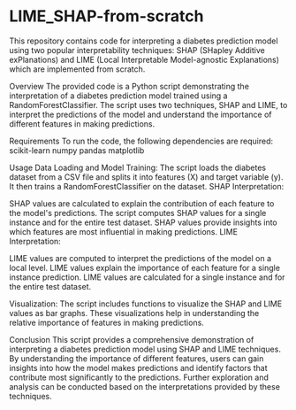 # LIME_SHAP-from-scratch

This repository contains code for interpreting a diabetes prediction model using two popular interpretability techniques: SHAP (SHapley Additive exPlanations) and LIME (Local Interpretable Model-agnostic Explanations) which are implemented from scratch. 

Overview
The provided code is a Python script demonstrating the interpretation of a diabetes prediction model trained using a RandomForestClassifier. The script uses two techniques, SHAP and LIME, to interpret the predictions of the model and understand the importance of different features in making predictions.

Requirements
To run the code, the following dependencies are required:
scikit-learn
numpy
pandas
matplotlib

Usage
Data Loading and Model Training:
The script loads the diabetes dataset from a CSV file and splits it into features (X) and target variable (y). It then trains a RandomForestClassifier on the dataset.
SHAP Interpretation:

SHAP values are calculated to explain the contribution of each feature to the model's predictions. The script computes SHAP values for a single instance and for the entire test dataset.
SHAP values provide insights into which features are most influential in making predictions.
LIME Interpretation:

LIME values are computed to interpret the predictions of the model on a local level. LIME values explain the importance of each feature for a single instance prediction.
LIME values are calculated for a single instance and for the entire test dataset.

Visualization:
The script includes functions to visualize the SHAP and LIME values as bar graphs. These visualizations help in understanding the relative importance of features in making predictions.

Conclusion
This script provides a comprehensive demonstration of interpreting a diabetes prediction model using SHAP and LIME techniques. By understanding the importance of different features, users can gain insights into how the model makes predictions and identify factors that contribute most significantly to the predictions. Further exploration and analysis can be conducted based on the interpretations provided by these techniques.
